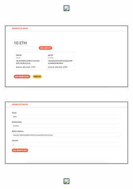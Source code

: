 <p align="center">
<img src="home.png" style="width: 400px; border: 1px solid black; text-align:center;">
</p><br>

<p align="center">
<img src="beneficiaries.png" style="width: 400px; border: 1px solid black; text-align:center;">
</p><br>

<p align="center">
<img src="add.png" style="width: 400px; border: 1px solid black; text-align:center;">
</p><br>

<p align="center">
<img src="https://gyazo.com/23c09ef35bcd6a3478eb383752e8fd9c" style="width: 400px; border: 1px solid black; text-align:center;">
</p><br>
